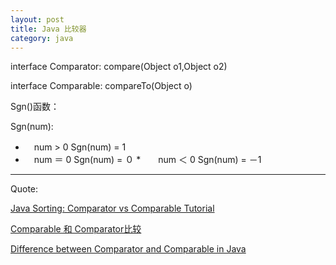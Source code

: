 ```yaml
---
layout: post
title: Java 比较器
category: java
---
```


interface Comparator: compare(Object o1,Object o2)



interface Comparable: compareTo(Object  o)




Sgn()函数：

Sgn(num):

* 　num > 0  Sgn(num) = 1
* 　num ＝ 0  Sgn(num) = ０
*　　num ＜ 0  Sgn(num) = －1


---

Quote:

[Java Sorting: Comparator vs Comparable Tutorial](http://fuxueliang.com/tech/2013/05/26/java-sorting-comparator-vs-comparable-tutorial/)

[Comparable 和 Comparator比较](https://segmentfault.com/a/1190000002514187)

[Difference between Comparator and Comparable in Java](http://www.javacodegeeks.com/2013/03/difference-between-comparator-and-comparable-in-java.html)
